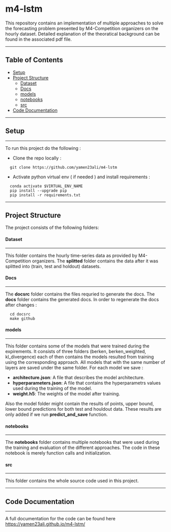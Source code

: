 # m4-lstm
This repository contains an implementation of multiple approaches to solve the forecasting problem presented by M4-Competition organizers on the hourly dataset. Detailed explanation of the theoratical background can be found in the associated pdf file.

---
## Table of Contents

- [Setup](#setup)
- [Project Structure](#project-structure)
   * [Dataset](#dataset)
   * [Docs](#docs)
   * [models](#models)
   * [notebooks](#notebooks)
   * [src](#src)
- [Code Documentation](#code-documentation)

---
## Setup
------
To run this project do the following :

- Clone the repo locally :

```
  git clone https://github.com/yamen23ali/m4-lstm
```

- Activate python virtual env ( if needed ) and install requirements :

```
  conda activate $VIRTUAL_ENV_NAME
  pip install --upgrade pip
  pip install -r requirements.txt
```

---

## Project Structure

The project consists of the following folders:

#### Dataset
------
This folder contains the hourly time-series data as provided by M4-Competition organizers. The **splitted** folder contains the data after it was splitted into (train, test and holdout) datasets.

#### Docs
------
The **docsrc** folder contains the files requried to generate the docs. The **docs** folder contains the generated docs. In order to regenerate the docs after changes :
```
  cd docsrc
  make github
```

#### models
------
This folder contains some of the models that were trained during the expirements. It consists of three folders (berken, berken_weighted, kl_divergence) each of then contains the models resulted from training using the corresponding approach. All models that with the same number of layers are saved under the same folder. For each model we save :

- **architecture.json**: A file that describes the model architecture.
- **hyperparameters.json**: A file that contains the hyperparametrs values used during the training  of the model.
- **weight.h5**: The weights of the model after training.

Also the model folder might contain the results of points, upper bound, lower bound predictions for both test and houldout data. These results are only added if we run **predict_and_save** function.

#### notebooks
------
The **notebooks** folder contains multiple notebooks that were used during the training and evaluation of the different approaches. The code in these notebook is merely function calls and initialization.

#### src
------
This folder contains the whole source code used in this project.

---
## Code Documentation
------
A full documentation for the code can be found here https://yamen23ali.github.io/m4-lstm/

